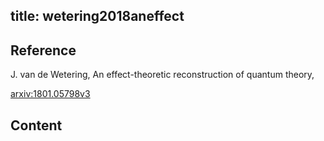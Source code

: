 title: wetering2018aneffect
---

## Reference

J. van de Wetering, An effect-theoretic reconstruction of quantum theory, 

[arxiv:1801.05798v3](https://arxiv.org/abs/1801.05798v3)

## Content